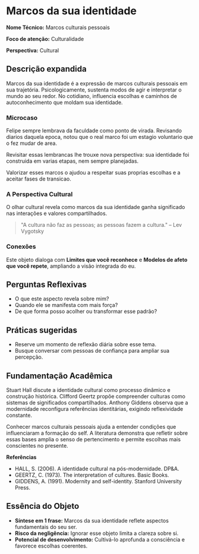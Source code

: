 # Marcos da sua identidade

**Nome Técnico:** Marcos culturais pessoais

**Foco de atenção:** Culturalidade

**Perspectiva:** Cultural

## Descrição expandida
Marcos da sua identidade é a expressão de marcos culturais pessoais em sua trajetória.
Psicologicamente, sustenta modos de agir e interpretar o mundo ao seu redor.
No cotidiano, influencia escolhas e caminhos de autoconhecimento que moldam sua identidade.
### Microcaso
Felipe sempre lembrava da faculdade como ponto de virada. Revisando diarios daquela epoca, notou que o real marco foi um estagio voluntario que o fez mudar de area.

Revisitar essas lembrancas lhe trouxe nova perspectiva: sua identidade foi construida em varias etapas, nem sempre planejadas.

Valorizar esses marcos o ajudou a respeitar suas proprias escolhas e a aceitar fases de transicao.

### A Perspectiva Cultural
O olhar cultural revela como marcos da sua identidade ganha significado nas interações e valores compartilhados.
> "A cultura não faz as pessoas; as pessoas fazem a cultura." – Lev Vygotsky
### Conexões
Este objeto dialoga com **Limites que você reconhece** e **Modelos de afeto que você repete**, ampliando a visão integrada do eu.

## Perguntas Reflexivas
- O que este aspecto revela sobre mim?
- Quando ele se manifesta com mais força?
- De que forma posso acolher ou transformar esse padrão?

## Práticas sugeridas
- Reserve um momento de reflexão diária sobre esse tema.
- Busque conversar com pessoas de confiança para ampliar sua percepção.

## Fundamentação Acadêmica

Stuart Hall discute a identidade cultural como processo dinâmico e construção histórica. Clifford Geertz propõe compreender culturas como sistemas de significados compartilhados. Anthony Giddens observa que a modernidade reconfigura referências identitárias, exigindo reflexividade constante.

Conhecer marcos culturais pessoais ajuda a entender condições que influenciaram a formação do self. A literatura demonstra que refletir sobre essas bases amplia o senso de pertencimento e permite escolhas mais conscientes no presente.

**Referências**
- HALL, S. (2006). A identidade cultural na pós-modernidade. DP&A.
- GEERTZ, C. (1973). The interpretation of cultures. Basic Books.
- GIDDENS, A. (1991). Modernity and self-identity. Stanford University Press.

## Essência do Objeto
- **Síntese em 1 frase:** Marcos da sua identidade reflete aspectos fundamentais do seu ser.
- **Risco da negligência:** Ignorar esse objeto limita a clareza sobre si.
- **Potencial de desenvolvimento:** Cultivá-lo aprofunda a consciência e favorece escolhas coerentes.
